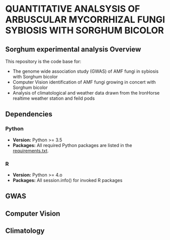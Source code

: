 # QUANTITATIVE ANALSYSIS OF ARBUSCULAR MYCORRHIZAL FUNGI SYBIOSIS WITH SORGHUM BICOLOR

## Sorghum experimental analysis Overview

This repository is the code base for: 
- The genome wide association study (GWAS) of AMF fungi in sybiosis with Sorghum bicolor
- Computer Vision identification of AMF fungi growing in concert with Sorghum bicolor
- Analysis of climatological and weather data drawn from the IronHorse realtime weather station and feild pods

## Dependencies
### Python
- **Version:** Python >= 3.5
- **Packages:** All required Python packages are listed in the [requirements.txt](./requirements.txt).

### R
- **Version:** Python >= 4.o
- **Packages:** All session.info() for invoked R packages

## GWAS

## Computer Vision

## Climatology
